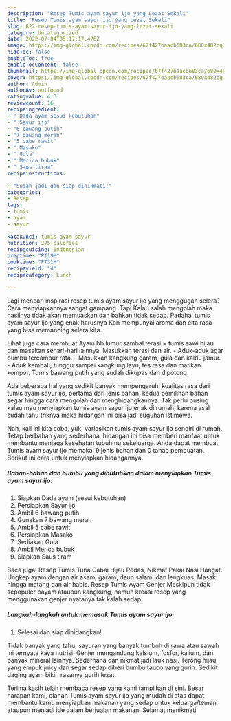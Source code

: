 ```yaml
---
description: "Resep Tumis ayam sayur ijo yang Lezat Sekali"
title: "Resep Tumis ayam sayur ijo yang Lezat Sekali"
slug: 622-resep-tumis-ayam-sayur-ijo-yang-lezat-sekali
category: Uncategorized
date: 2022-07-04T05:17:17.476Z
image: https://img-global.cpcdn.com/recipes/67f427baacb683ca/680x482cq70/tumis-ayam-sayur-ijo-foto-resep-utama.jpg
hideToc: false
enableToc: true
enableTocContent: false
thumbnail: https://img-global.cpcdn.com/recipes/67f427baacb683ca/680x482cq70/tumis-ayam-sayur-ijo-foto-resep-utama.jpg
cover: https://img-global.cpcdn.com/recipes/67f427baacb683ca/680x482cq70/tumis-ayam-sayur-ijo-foto-resep-utama.jpg
author: Admin
authorAv: notfound
ratingvalue: 4.3
reviewcount: 16
recipeingredient:
- " Dada ayam sesui kebutuhan"
- " Sayur ijo"
- "6 bawang putih"
- "7 bawang merah"
- "5 cabe rawit"
- " Masako"
- " Gula"
- " Merica bubuk"
- " Saus tiram"
recipeinstructions:

- "Sudah jadi dan siap dinikmati!"
categories:
- Resep
tags:
- tumis
- ayam
- sayur

katakunci: tumis ayam sayur 
nutrition: 275 calories
recipecuisine: Indonesian
preptime: "PT19M"
cooktime: "PT31M"
recipeyield: "4"
recipecategory: Lunch

---
```



Lagi mencari inspirasi resep tumis ayam sayur ijo yang menggugah selera? Cara menyiapkannya sangat gampang. Tapi Kalau salah mengolah maka hasilnya tidak akan memuaskan dan bahkan tidak sedap. Padahal tumis ayam sayur ijo yang enak harusnya Kan mempunyai aroma dan cita rasa yang bisa memancing selera kita.


Lihat juga cara membuat Ayam bb lumur sambal terasi + tumis sawi hijau dan masakan sehari-hari lainnya. Masukkan terasi dan air. - Aduk-aduk agar bumbu tercampur rata. - Masukkan kangkung garam, gula dan kaldu jamur. - Aduk kembali, tunggu sampai kangkung layu, tes rasa dan matikan kompor. Tumis bawang putih yang sudah dikupas dan dipotong.

Ada beberapa hal yang sedikit banyak mempengaruhi kualitas rasa dari tumis ayam sayur ijo, pertama dari jenis bahan, kedua pemilihan bahan segar hingga cara mengolah dan menghidangkannya. Tak perlu pusing kalau mau menyiapkan tumis ayam sayur ijo enak di rumah, karena asal sudah tahu triknya maka hidangan ini bisa jadi suguhan istimewa.


Nah, kali ini kita coba, yuk, variasikan tumis ayam sayur ijo sendiri di rumah. Tetap berbahan yang sederhana, hidangan ini bisa memberi manfaat untuk membantu menjaga kesehatan tubuhmu sekeluarga. Anda dapat membuat Tumis ayam sayur ijo memakai 9 jenis bahan dan 0 tahap pembuatan. Berikut ini cara untuk menyiapkan hidangannya.

<!--inarticleads1-->

##### Bahan-bahan dan bumbu yang dibutuhkan dalam menyiapkan Tumis ayam sayur ijo:

1. Siapkan  Dada ayam (sesui kebutuhan)
1. Persiapkan  Sayur ijo
1. Ambil 6 bawang putih
1. Gunakan 7 bawang merah
1. Ambil 5 cabe rawit
1. Persiapkan  Masako
1. Sediakan  Gula
1. Ambil  Merica bubuk
1. Siapkan  Saus tiram


Baca juga: Resep Tumis Tuna Cabai Hijau Pedas, Nikmat Pakai Nasi Hangat. Ungkep ayam dengan air asam, garam, daun salam, dan lengkuas. Masak hingga matang dan air habis. Resep Tumis Ayam Genjer Meskipun tidak sepopuler bayam ataupun kangkung, namun kreasi resep yang menggunakan genjer nyatanya tak kalah sedap. 

<!--inarticleads2-->

##### Langkah-langkah untuk memasak Tumis ayam sayur ijo:


1. Selesai dan siap dihidangkan!

Tidak banyak yang tahu, sayuran yang banyak tumbuh di rawa atau sawah ini ternyata kaya nutrisi. Genjer mengandung kalsium, fosfor, kalium, dan banyak mineral lainnya. Sederhana dan nikmat jadi lauk nasi. Terong hijau yang empuk juicy dan segar sedap diberi bumbu tauco yang gurih. Sedikit daging ayam bikin rasanya gurih lezat. 

Terima kasih telah membaca resep yang kami tampilkan di sini. Besar harapan kami, olahan Tumis ayam sayur ijo yang mudah di atas dapat membantu kamu menyiapkan makanan yang sedap untuk keluarga/teman ataupun menjadi ide dalam berjualan makanan. Selamat menikmati
